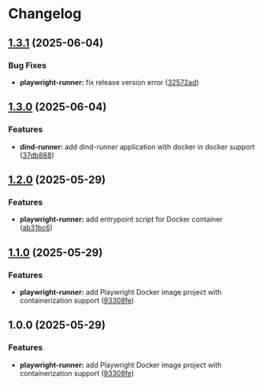 # Changelog

## [1.3.1](https://github.com/ecoma-io/application/compare/playwright-runner@v1.3.0...playwright-runner@v1.3.1) (2025-06-04)


### Bug Fixes

* **playwright-runner:** fix release version error ([32572ad](https://github.com/ecoma-io/application/commit/32572ad23bc7ce8bee48abb04977388566b41101))

## [1.3.0](https://github.com/ecoma-io/application/compare/playwright-runner@v1.2.0...playwright-runner@v1.3.0) (2025-06-04)


### Features

* **dind-runner:** add dind-runner application with docker in docker support ([37db888](https://github.com/ecoma-io/application/commit/37db888ecdd2ab15c889c091006d1f73c4247fd4))

## [1.2.0](https://github.com/ecoma-io/application/compare/playwright-runner@v1.1.0...playwright-runner@v1.2.0) (2025-05-29)


### Features

* **playwright-runner:** add entrypoint script for Docker container ([ab31bc6](https://github.com/ecoma-io/application/commit/ab31bc666f0d093bb97ca417e6a4417aff10c793))

## [1.1.0](https://github.com/ecoma-io/application/compare/playwright-runner@v1.0.0...playwright-runner@v1.1.0) (2025-05-29)


### Features

* **playwright-runner:** add Playwright Docker image project with containerization support ([93308fe](https://github.com/ecoma-io/application/commit/93308fe1886117d25e6c118a62486419ac812164))

## 1.0.0 (2025-05-29)


### Features

* **playwright-runner:** add Playwright Docker image project with containerization support ([93308fe](https://github.com/ecoma-io/application/commit/93308fe1886117d25e6c118a62486419ac812164))
